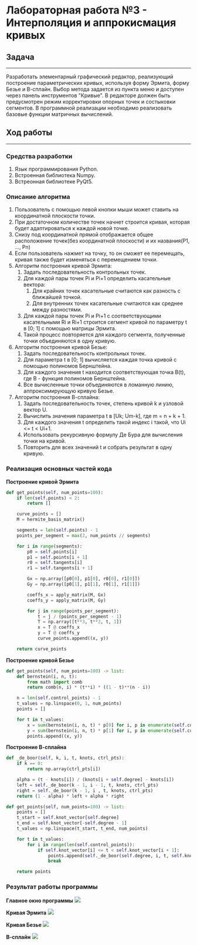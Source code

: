 # Лабораторная работа №3 - Интерполяция и аппрокисмация кривых

## Задача

---

Разработать элементарный графический редактор, реализующий построение параметрических кривых,
используя форму Эрмита, форму Безье и В-сплайн. Выбор метода задается из пункта меню и доступен
через панель инструментов "Кривые". В редакторе должен быть предусмотрен режим корректировки
опорных точек и состыковки сегментов. В программной реализации необходимо реализовать
базовые функции матричных вычислений.

## Ход работы

---

### Средства разработки
1. Язык программирования Python.
2. Встроенная библиотека Numpy.
3. Встреонная библиотеке PyQt5.

### Описание алгоритма
1. Пользователь с помощью левой кнопки мыши может ставить на координатной плоскости точки.
2. При достаточном количестве точек начнет строится кривая, которая будет адаптироваться к каждой новой точке.
3. Снизу под координатной прямой отображается общее расположение точек(без координатной плоскости) и их названия(Р1, ..., Pn)
4. Если пользователь нажмет на точку, то он сможет ее перемещать, кривая также будет изменяться с перемещением точки.
5. Алгоритм построения кривой Эрмита:
   1. Задать последовательность контрольных точек.
   2. Для каждой пары точек Pi и Pi+1 определить касательные вектора:
      1. Для крайних точек касательные считаются как разность с ближайшей точкой.
      2. Для внутренних точек касательные считаются как среднее между разностями.
   3. Для каждой пары точек Pi и Pi+1 с соответствующими касательными Ri и Ri+1 строится сегмент кривой по параметру t в [0; 1] с помощью матрицы Эрмита.
   4. Такой процесс повторяется для каждого сегмента, полученные точки объединяются в одну кривую.
6. Алгоритм построения кривой Безье:
   1. Задать последовательность контрольных точек.
   2. Для параметра t в [0; 1] вычисляется каждая точка кривой с помощью полиномов Бернштейна.
   3. Для каждого значения t находится соответствующая точка B(t), где B - функция полиномов Бернштейна.
   4. Все вычисленные точки объединяются в ломанную линию, аппроксимирующую кривую Безье.
7. Алгоритм построения В-сплайна:
   1. Задать последовательность точек, степень кривой k и узловой вектор U.
   2. Вычислить значения параметра t в [Uk; Um-k], где m = n + k + 1.
   3. Для каждого значения t определить такой индекс i такой, что Ui <= t < Ui+1.
   4. Использовать рекурсивную формулу Де Бура для вычисления точки на кривой.
   5. Повторить для всех значений t и собрать результат в одну кривую.

### Реализация основных частей кода

**Построение кривой Эрмита**
```python
def get_points(self, num_points=100):
    if len(self.points) < 2:
        return []

    curve_points = []
    M = hermite_basis_matrix()

    segments = len(self.points) - 1
    points_per_segment = max(2, num_points // segments)

    for i in range(segments):
        p0 = self.points[i]
        p1 = self.points[i + 1]
        r0 = self.tangents[i]
        r1 = self.tangents[i + 1]

        Gx = np.array([p0[0], p1[0], r0[0], r1[0]])
        Gy = np.array([p0[1], p1[1], r0[1], r1[1]])

        coeffs_x = apply_matrix(M, Gx)
        coeffs_y = apply_matrix(M, Gy)

        for j in range(points_per_segment):
            t = j / (points_per_segment - 1)
            T = np.array([t**3, t**2, t, 1])
            x = T @ coeffs_x
            y = T @ coeffs_y
            curve_points.append((x, y))

    return curve_points
```

**Построение кривой Безье**
```python
def get_points(self, num_points=100) -> list:
    def bernstein(i, n, t):
        from math import comb
        return comb(n, i) * (t**i) * ((1 - t)**(n - i))

    n = len(self.control_points) - 1
    t_values = np.linspace(0, 1, num_points)
    points = []

    for t in t_values:
        x = sum(bernstein(i, n, t) * p[0] for i, p in enumerate(self.control_points))
        y = sum(bernstein(i, n, t) * p[1] for i, p in enumerate(self.control_points))
        points.append((x, y))
```

**Построение В-сплайна**
```python
def _de_boor(self, k, i, t, knots, ctrl_pts):
    if k == 0:
        return np.array(ctrl_pts[i])

    alpha = (t - knots[i]) / (knots[i + self.degree] - knots[i])
    left = self._de_boor(k - 1, i - 1, t, knots, ctrl_pts)
    right = self._de_boor(k - 1, i , t, knots, ctrl_pts)
    return (1 - alpha) * left + alpha * right

def get_points(self, num_points=100) -> list:
    points = []
    t_start = self.knot_vector[self.degree]
    t_end = self.knot_vector[-self.degree - 1]
    t_values = np.linspace(t_start, t_end, num_points)

    for t in t_values:
        for i in range(len(self.control_points)):
            if self.knot_vector[i] <= t < self.knot_vector[i + 1]:
                points.append(self._de_boor(self.degree, i, t, self.knot_vector, self.control_points))
                break

    return points
```

### Результат работы программы

**Главное окно программы** 
![](../img/lw3/main_window.png)

**Кривая Эрмита**
![](../img/lw3/hermite.png)

**Кривая Безье**
![](../img/lw3/bezier.png)

**В-сплайн**
![](../img/lw3/b-spline.png)
